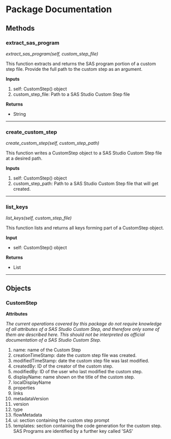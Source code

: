 # Package Documentation

## Methods

### extract_sas_program
*extract_sas_program(self, custom_step_file)*

This function extracts and returns the SAS program portion of a custom step file.  Provide the full path to the custom step as an argument.

**Inputs**
1. self:  CustomStep() object
2. custom_step_file:  Path to a SAS Studio Custom Step file

**Returns**
- String

----

### create_custom_step
*create_custom_step(self, custom_step_path)*

This function writes a CustomStep object to a SAS Studio Custom Step file at a desired path.

**Inputs**
1. self:  CustomStep() object
2. custom_step_path:  Path to a SAS Studio Custom Step file that will get created.

----

### list_keys
*list_keys(self, custom_step_file)*

This function lists and returns all keys forming part of a CustomStep object.

**Input**
- self:  CustomStep() object

**Returns**
- List

----

## Objects

### CustomStep

**Attributes**

*The current operations covered by this package do not require knowledge of all attributes of a SAS Studio Custom Step, and therefore only some of them are described here.  This should not be interpreted as official documentation of a SAS Studio Custom Step.*

1. name: name of the Custom Step
2. creationTimeStamp: date the custom step file was created.
3. modifiedTimeStamp: date the custom step file was last modified.
4. createdBy: ID of the creator of the custom step.
5. modifiedBy: ID of the user who last modified the custom step.
6. displayName: name shown on the title of the custom step.
7. localDisplayName
8. properties
9. links
10. metadataVersion
11. version
12. type
13. flowMetadata
14. ui: section containing the custom step prompt
15. templates: section containing the code generation for the custom step.  SAS Programs are identified by a further key called 'SAS'